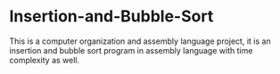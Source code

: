 # Insertion-and-Bubble-Sort

This is a computer organization and assembly language project, it is an insertion and bubble sort program in assembly language with time complexity as well.
